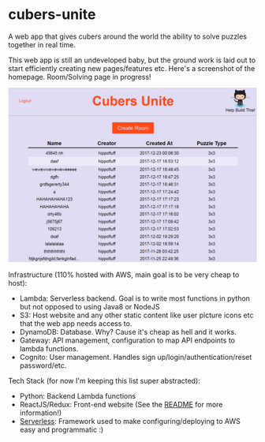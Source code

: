 # cubers-unite
A web app that gives cubers around the world the ability to solve puzzles together in real time.

This web app is still an undeveloped baby, but the ground work is laid out to start efficiently creating new pages/features etc.  Here's a screenshot of the homepage.  Room/Solving page in progress!

![alt text](homepage.png)

Infrastructure (110% hosted with AWS, main goal is to be very cheap to host):
- Lambda: Serverless backend.  Goal is to write most functions in python but not opposed to using Java8 or NodeJS
- S3: Host website and any other static content like user picture icons etc that the web app needs access to.
- DynamoDB: Database.  Why? Cause it's cheap as hell and it works.
- Gateway: API management, configuration to map API endpoints to lambda functions.
- Cognito: User management.  Handles sign up/login/authentication/reset password/etc.

Tech Stack (for now I'm keeping this list super abstracted):
- Python: Backend Lambda functions
- ReactJS/Redux: Front-end website (See the [README](https://github.com/JakeRuth/cubers-unite/tree/master/website) for more information!)
- [Serverless](https://github.com/serverless/serverless): Framework used to make configuring/deploying to AWS easy and programmatic :)
